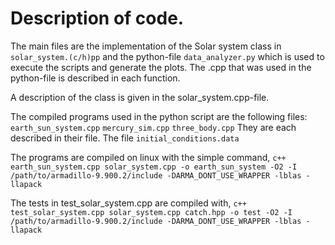 # Description of code.

The main files are the implementation of the Solar system class in ```solar_system.(c/h)pp``` and the python-file ```data_analyzer.py``` which is used to execute the scripts and generate the plots. The .cpp that was used in the python-file is described in each function.

A description of the class is given in the solar_system.cpp-file.

The compiled programs used in the python script are the following files:
``` earth_sun_system.cpp ```
``` mercury_sim.cpp ```
``` three_body.cpp ```
They are each described in their file.
The file ``` initial_conditions.data ```

The programs are compiled on linux with the simple command,
``` c++ earth_sun_system.cpp solar_system.cpp -o earth_sun_system -O2 -I /path/to/armadillo-9.900.2/include -DARMA_DONT_USE_WRAPPER -lblas -llapack ```

The tests in test_solar_system.cpp are compiled with,
``` c++ test_solar_system.cpp solar_system.cpp catch.hpp -o test -O2 -I /path/to/armadillo-9.900.2/include -DARMA_DONT_USE_WRAPPER -lblas -llapack ```
